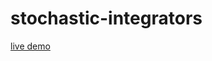 # stochastic-integrators

<a href="https://html-preview.github.io/?url=https://github.com/smilster/stochastic-integrators/refs/heads/main/index.html">live demo</a>
